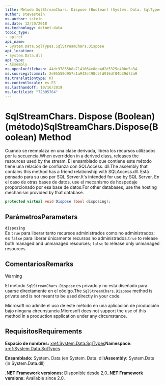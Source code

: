 ```yaml
---
title: Método SqlStreamChars. Dispose (Boolean) (System. Data. SqlTypes)
author: stevestein
ms.author: sstein
ms.date: 12/20/2018
ms.technology: dotnet-data
topic_type:
- apiref
api_name:
- System.Data.SqlTypes.SqlStreamChars.Dispose
api_location:
- System.Data.dll
api_type:
- Assembly
ms.openlocfilehash: 44dc97835b8a7141064e8de4d2d5325c40be5a34
ms.sourcegitcommit: 2e95559d957a1a942e490c5fd916df04b39d73a9
ms.translationtype: MT
ms.contentlocale: es-ES
ms.lasthandoff: 10/16/2019
ms.locfileid: "72395764"
---
```

# <a name="sqlstreamcharsdisposeboolean-method"></a><span data-ttu-id="0ab7d-102">SqlStreamChars. Dispose (Boolean) (método)</span><span class="sxs-lookup"><span data-stu-id="0ab7d-102">SqlStreamChars.Dispose(Boolean) Method</span></span>

<span data-ttu-id="0ab7d-103">Cuando se reemplaza en una clase derivada, libera los recursos utilizados por la secuencia.</span><span class="sxs-lookup"><span data-stu-id="0ab7d-103">When overridden in a derived class, releases the resources used by the stream.</span></span> <span data-ttu-id="0ab7d-104">El ensamblado que contiene este método tiene una relación de confianza con SQLAccess. dll.</span><span class="sxs-lookup"><span data-stu-id="0ab7d-104">The assembly that contains this method has a friend relationship with SQLAccess.dll.</span></span> <span data-ttu-id="0ab7d-105">Está pensado para su uso por SQL Server.</span><span class="sxs-lookup"><span data-stu-id="0ab7d-105">It's intended for use by SQL Server.</span></span> <span data-ttu-id="0ab7d-106">En el caso de otras bases de datos, use el mecanismo de hospedaje proporcionado por esa base de datos.</span><span class="sxs-lookup"><span data-stu-id="0ab7d-106">For other databases, use the hosting mechanism provided by that database.</span></span>

```csharp
protected virtual void Dispose (bool disposing);
```

## <a name="parameters"></a><span data-ttu-id="0ab7d-107">Parámetros</span><span class="sxs-lookup"><span data-stu-id="0ab7d-107">Parameters</span></span>

`disposing`\
<span data-ttu-id="0ab7d-108">Es `true` para liberar tanto recursos administrados como no administrados; es `false` para liberar únicamente recursos no administrados.</span><span class="sxs-lookup"><span data-stu-id="0ab7d-108">`true` to release both managed and unmanaged resources; `false` to release only unmanaged resources.</span></span>

## <a name="remarks"></a><span data-ttu-id="0ab7d-109">Comentarios</span><span class="sxs-lookup"><span data-stu-id="0ab7d-109">Remarks</span></span>

> [!WARNING]
> <span data-ttu-id="0ab7d-110">El método `SqlStreamChars.Dispose` es privado y no está diseñado para usarse directamente en el código.</span><span class="sxs-lookup"><span data-stu-id="0ab7d-110">The `SqlStreamChars.Dispose` method is private and is not meant to be used directly in your code.</span></span>
>
> <span data-ttu-id="0ab7d-111">Microsoft no admite el uso de este método en una aplicación de producción bajo ninguna circunstancia.</span><span class="sxs-lookup"><span data-stu-id="0ab7d-111">Microsoft does not support the use of this method in a production application under any circumstance.</span></span>

## <a name="requirements"></a><span data-ttu-id="0ab7d-112">Requisitos</span><span class="sxs-lookup"><span data-stu-id="0ab7d-112">Requirements</span></span>

<span data-ttu-id="0ab7d-113">**Espacio de nombres:** <xref:System.Data.SqlTypes></span><span class="sxs-lookup"><span data-stu-id="0ab7d-113">**Namespace:** <xref:System.Data.SqlTypes></span></span>

<span data-ttu-id="0ab7d-114">**Ensamblado:** System. Data (en System. Data. dll)</span><span class="sxs-lookup"><span data-stu-id="0ab7d-114">**Assembly:** System.Data (in System.Data.dll)</span></span>

<span data-ttu-id="0ab7d-115">**.NET Framework versiones:** Disponible desde 2,0.</span><span class="sxs-lookup"><span data-stu-id="0ab7d-115">**.NET Framework versions:** Available since 2.0.</span></span>
